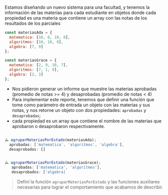 Estamos diseñando un nuevo sistema para una facultad, y tenemos la información de las materias para cada estudiante en objetos donde cada propiedad es una materia que contiene un array con las notas de los resultados de los parciales

```js
const materiasAda = {
  matematica: [10, 6, 10, 8],
  algoritmos: [10, 10, 9],
  algebra: [7, 9]
};

const materiasGrace = {
  matematica: [2, 9, 10, 7],
  algoritmos: [7, 1, 9],
  algebra: [2, 3]
};
```

- Nos pidieron generar un informe que muestre las materias aprobadas (promedio de notas >= 4) y desaprobadas (promedio de notas < 4)
- Para implementar este reporte, tenemos que definir una función que tome como parámetro de entrada un objeto con las materias y sus notas, y nos retorne un objeto con dos propiedades: `aprobadas` y `desaprobadas`;
- cada propiedad es un array que contiene el nombre de las materias que aprobaron o desaprobaron respectivamente.

```js

ム agruparMateriasPorEstado(materiasAda);
  aprobadas: ['matematica', 'algoritmos', 'algebra'],
  desaprobados: []


ム agruparMateriasPorEstado(materiasGrace);
   aprobadas: ['matematica', 'algoritmos'],
   desaprobados: ['algebra]
```

> Definí la función `agruparMateriasPorEstado` y las funciones auxiliares necesarias para lograr el comportamiento que acabamos de describir.